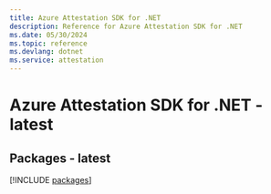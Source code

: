 ```yaml
---
title: Azure Attestation SDK for .NET
description: Reference for Azure Attestation SDK for .NET
ms.date: 05/30/2024
ms.topic: reference
ms.devlang: dotnet
ms.service: attestation
---
```

# Azure Attestation SDK for .NET - latest
## Packages - latest
[!INCLUDE [packages](attestation-index.md)]